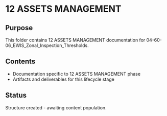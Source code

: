 # 12 ASSETS MANAGEMENT

## Purpose
This folder contains 12 ASSETS MANAGEMENT documentation for 04-60-06_EWIS_Zonal_Inspection_Thresholds.

## Contents
- Documentation specific to 12 ASSETS MANAGEMENT phase
- Artifacts and deliverables for this lifecycle stage

## Status
Structure created - awaiting content population.
